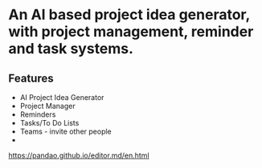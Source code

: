 # An AI based project idea generator, with project management, reminder and task systems.

## Features

- AI Project Idea Generator
- Project Manager
- Reminders
- Tasks/To Do Lists
- Teams - invite other people
- 


https://pandao.github.io/editor.md/en.html